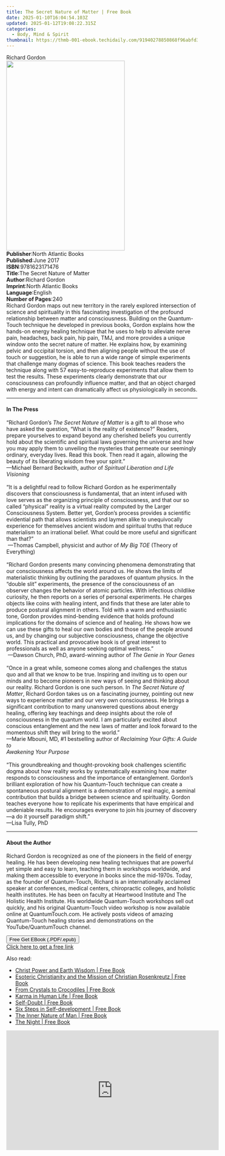 ```yaml
---
title: The Secret Nature of Matter | Free Book
date: 2025-01-10T16:04:54.103Z
updated: 2025-01-12T19:08:22.315Z
categories:
  - Body, Mind & Spirit
thumbnail: https://thmb-001-ebook.techidaily.com/91940278850868f96abfd39c2310d9c0962c068c54d7aee883eab74daced20d1.jpg
---
```

<main id="book-container">
  <div class="flex flex-col">
    <div class="book-brief flex-1 py-6 px-4 sm:p-6 md:py-10 md:px-8">
      <!-- brief-->
      <div class="book-brief-main">Richard Gordon</div>
    </div>
    <div
      class="book-meta-info flex-1 grid gap-4 col-start-1 col-end-3 row-start-1 sm:mb-6 sm:grid-cols-4 lg:gap-6 lg:col-start-2 lg:row-end-6 lg:row-span-6 lg:mb-0"
    >
      <div
        class="book-meta-info-left place-content-center mt-4 p-4 text-sm leading-6 col-start-2 col-span-2 dark:text-slate-400"
      >
        <img
          class="w-full h-500 object-cover rounded-lg sm:h-255 sm:col-span-2 lg:col-span-full"
          src="https://img-001-ebook.techidaily.com/0f714c797daee7bddaf80cdedf96744a6a94836a5113c201873319022f18bc19.jpg"
          alt=""
          width="312"
          height="500"
        />
      </div>
      <div
        class="book-meta-info-right mt-2 col-start-1 row-start-2 col-span-3 self-center"
      >
        <!-- meta data  -->
        <div class="flex flex-col px-4 md:px-8">
          <div class="flex-1">
            <strong>Publisher</strong>:<span class="px-2"
              >North Atlantic Books</span
            >
          </div>
          <div class="flex-1">
            <strong>Published</strong>:<span class="px-2">June 2017</span>
          </div>
          <div class="flex-1">
            <strong>ISBN</strong>:<span class="px-2">9781623171476</span>
          </div>
          <div class="flex-1">
            <strong>Title</strong>:<span class="px-2"
              >The Secret Nature of Matter</span
            >
          </div>
          <div class="flex-1">
            <strong>Author</strong>:<span class="px-2">Richard Gordon</span>
          </div>
          <div class="flex-1">
            <strong>Imprint</strong>:<span class="px-2"
              >North Atlantic Books</span
            >
          </div>
          <div class="flex-1">
            <strong>Language</strong>:<span class="px-2">English</span>
          </div>
          <div class="flex-1">
            <strong>Number of Pages</strong>:<span class="px-2">240</span>
          </div>
        </div>
      </div>
    </div>
    <div class="book-description flex-1 py-6 px-4 sm:p-6 md:py-10 md:px-8">
      <div class="book-description-main">
        <div accordion-content="" id="description">
          Richard Gordon maps out new territory in the rarely explored
          intersection of science and spirituality in this
          fascinating&nbsp;investigation of the profound relationship between
          matter and consciousness. Building on the Quantum-Touch technique he
          developed in previous books, Gordon explains how the hands-on energy
          healing technique that he uses to help to alleviate nerve pain,
          headaches, back pain, hip pain, TMJ, and more provides a unique window
          onto the secret nature of matter. He explains how, by examining pelvic
          and occipital torsion, and then aligning people without the use of
          touch or suggestion, he is able to run a wide range of simple
          experiments that challenge many dogmas of science. This book teaches
          readers the technique along with 57 easy-to-reproduce experiments that
          allow them to test the results. These experiments clearly demonstrate
          that our consciousness can profoundly influence matter, and that an
          object charged with energy and intent can dramatically affect us
          physiologically in seconds.
        </div>
      </div>
    </div>
    <div class="book-excerpts flex-1 py-6 px-4 sm:p-6 md:py-10 md:px-8">
      <!-- excerpts-->
      <div class="book-excerpts-main">
        <hr />
        <h4 class="placeholder placeholder-heading">
          <span>In The Press</span>
        </h4>
        <p>
          “Richard Gordon’s <i>The Secret Nature of Matter </i>is a gift to all
          those who have asked the question, “What is the reality of existence?”
          Readers, prepare yourselves to expand beyond any cherished beliefs you
          currently hold about the scientific and spiritual laws governing the
          universe and how you may apply them to unveiling the mysteries that
          permeate our seemingly ordinary, everyday lives. Read this book. Then
          read it again, allowing the beauty of its liberating wisdom free your
          spirit.” <br />—Michael Bernard Beckwith, author of
          <i>Spiritual Liberation and Life Visioning</i> <br />
          &nbsp;<br />
          “It is a delightful read to follow Richard Gordon as he experimentally
          discovers that consciousness is fundamental, that an intent infused
          with love serves as the organizing principle of consciousness, and
          that our so called “physical” reality is a virtual reality computed by
          the Larger Consciousness System. Better yet, Gordon’s process provides
          a scientific evidential path that allows scientists and laymen alike
          to unequivocally experience for themselves ancient wisdom and
          spiritual truths that reduce materialism to an irrational belief. What
          could be more useful and significant than that?” <br />
          &nbsp;—Thomas Campbell, physicist and author of
          <i>My Big TOE</i> (Theory of Everything)<br />
          &nbsp;<br />
          “Richard Gordon presents many convincing phenomena demonstrating that
          our consciousness affects the world around us. He shows the limits of
          materialistic thinking by outlining the paradoxes of quantum physics.
          In the “double slit” experiments, the presence of the consciousness of
          an observer changes the behavior of atomic particles. With infectious
          childlike curiosity, he then reports on a series of personal
          experiments. He charges objects like coins with healing intent, and
          finds that these are later able to produce postural alignment in
          others. Told with a warm and enthusiastic tone, Gordon provides
          mind-bending evidence that holds profound implications for the domains
          of science and of healing. He shows how we can use these gifts to heal
          our own bodies and those of the people around us, and by changing our
          subjective consciousness, change the objective world. This practical
          and provocative book is of great interest to professionals as well as
          anyone seeking optimal wellness.” <br />
          &nbsp;—Dawson Church, PhD, award-winning author of
          <i>The Genie in Your Genes</i><br />
          &nbsp;<br />
          “Once in a great while, someone comes along and challenges the status
          quo and all that we know to be true. Inspiring and inviting us to open
          our minds and to become pioneers in new ways of seeing and thinking
          about our reality. Richard Gordon is one such person. In
          <i>The Secret Nature of Matter</i>, Richard Gordon takes us on a
          fascinating journey, pointing out new ways to experience matter and
          our very own consciousness. He brings a significant contribution to
          many unanswered questions about energy healing, offering key teachings
          and deep insights about the role of consciousness in the quantum
          world. I am particularly excited about conscious entanglement and the
          new laws of matter and look forward to the momentous shift they will
          bring to the world.” <br />
          —Marie Mbouni, MD, #1 bestselling author of
          <i>Reclaiming Your Gifts: A Guide to </i><br />
          <i>Awakening Your Purpose <br /></i><br />
          “This groundbreaking and thought-provoking book challenges scientific
          dogma about how reality works by systematically examining how matter
          responds to consciousness and the importance of entanglement. Gordon’s
          brilliant exploration of how his Quantum-Touch technique can create a
          spontaneous postural alignment is a demonstration of real magic, a
          seminal contribution that builds a bridge between science and
          spirituality. Gordon teaches everyone how to replicate his experiments
          that have empirical and undeniable results. He encourages everyone to
          join his journey of discovery—a do it yourself paradigm shift.” <br />
          —Lisa Tully, PhD
        </p>
      </div>
    </div>
    <div class="book-about-author flex-1 py-6 px-4 sm:p-6 md:py-10 md:px-8">
      <!-- about author-->
      <div class="book-main-author-main">
        <hr />
        <h4 class="placeholder placeholder-heading">
          <span>About the Author</span>
        </h4>
        <p>
          Richard Gordon is recognized as one of the pioneers in the field of
          energy healing. He has been developing new healing techniques that are
          powerful yet simple and easy to learn, teaching them in workshops
          worldwide, and making them accessible to everyone in books since the
          mid-1970s. Today, as the founder of Quantum-Touch, Richard is an
          internationally acclaimed speaker at conferences, medical centers,
          chiropractic colleges, and holistic health institutes. He has been on
          faculty at Heartwood Institute and The Holistic Health Institute. His
          worldwide Quantum-Touch workshops sell out quickly, and his original
          Quantum-Touch video workshop is now available online at
          QuantumTouch.com. He actively posts videos of amazing Quantum-Touch
          healing stories and demonstrations on the YouTube/QuantumTouch
          channel.
        </p>
      </div>
    </div>
    <div class="book-free-get flex-1 py-6 px-4 sm:p-6 md:py-10 md:px-8">
      <button
        id="btn-free-get"
        class="bg-blue-500 hover:bg-blue-700 text-white font-bold py-2 px-4 rounded"
      >
        Free Get EBook (.PDF/.epub)
      </button>
      <div id="countdown-display" class="px-2 text-lg mt-2"></div>
      <a
        id="free-link"
        class="hidden bg-blue-500 hover:bg-blue-700 text-white font-bold py-2 px-4 rounded"
        href="https://www.ebooks.com/en-us/book/2700029/the-secret-nature-of-matter/richard-gordon/"
        target="_blank"
        >Click here to get a free link</a
      >
    </div>
    <script>
      let countdownTime = 0;
      let countdownInterval = null;
      document
        .getElementById('btn-free-get')
        .addEventListener('click', startCountdown);
      function startCountdown() {
        countdownTime = new Date().getTime() + 60000 * 3;
        countdownInterval = setInterval(updateCountdown, 1000);
        document.getElementById('btn-free-get').disabled = true;
        document
          .getElementById('btn-free-get')
          .classList.add('bg-gray-500', 'cursor-not-allowed');
      }
      function updateCountdown() {
        let currentTime = new Date().getTime();
        let timeLeft = countdownTime - currentTime;
        let secondsLeft = Math.floor(timeLeft / 1000);
        document.getElementById('countdown-display').innerHTML =
          `Remaining time: ${secondsLeft} seconds.`;
        if (secondsLeft <= 0) {
          clearInterval(countdownInterval);
          document.getElementById('btn-free-get').classList.add('hidden');
          document.getElementById('free-link').classList.remove('hidden');
          document.getElementById('countdown-display').innerHTML = '';
        }
      }
    </script>
  </div>
</main>

<ins class="adsbygoogle"
      style="display:block"
      data-ad-client="ca-pub-7571918770474297"
      data-ad-slot="8358498916"
      data-ad-format="auto"
      data-full-width-responsive="true"></ins>
    

<span class="atpl-alsoreadstyle">Also read:</span>
<div><ul>
<li><a href="https://novels-ebooks.techidaily.com/210932703-9781912992119-christ-power-and-earth-wisdom/"><u>Christ Power and Earth Wisdom | Free Book</u></a></li>
<li><a href="https://novels-ebooks.techidaily.com/210932713-9781855843073-esoteric-christianity-and-the-mission-of-christian-rosenkreutz/"><u>Esoteric Christianity and the Mission of Christian Rosenkreutz | Free Book</u></a></li>
<li><a href="https://novels-ebooks.techidaily.com/210932704-9781855843653-from-crystals-to-crocodiles/"><u>From Crystals to Crocodiles | Free Book</u></a></li>
<li><a href="https://novels-ebooks.techidaily.com/210932715-9781912992430-karma-in-human-life/"><u>Karma in Human Life | Free Book</u></a></li>
<li><a href="https://novels-ebooks.techidaily.com/210932719-9781855845015-self-doubt/"><u>Self-Doubt | Free Book</u></a></li>
<li><a href="https://novels-ebooks.techidaily.com/210932726-9781855842793-six-steps-in-self-development/"><u>Six Steps in Self-development | Free Book</u></a></li>
<li><a href="https://novels-ebooks.techidaily.com/210932707-9781855844285-the-inner-nature-of-man/"><u>The Inner Nature of Man | Free Book</u></a></li>
<li><a href="https://novels-ebooks.techidaily.com/210932714-9781855845008-the-night/"><u>The Night | Free Book</u></a></li>
</ul></div>

<!-- affiliate ads begin -->
<iframe width="560" height="315" src="https://www.youtube.com/embed/HtM7d4dpN1I?si=2vN_xgVGD4eYGORu" title="YouTube video player" frameborder="0" allow="accelerometer; autoplay; clipboard-write; encrypted-media; gyroscope; picture-in-picture; web-share" referrerpolicy="strict-origin-when-cross-origin" allowfullscreen></iframe>
<!-- affiliate ads end -->

